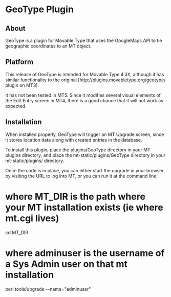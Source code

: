 # GeoType Plugin

## About
GeoType is a plugin for Movable Type that uses the GoogleMaps API to tie geographic coordinates to an MT object.

## Platform
This release of GeoType is intended for Movable Type 4.3X, although it has similar functionality to the original [http://plugins.movabletype.org/geotype/ plugin on MT3].  

It has not been tested in MT5. Since it modifies several visual elements of the Edit Entry screen in MT4, there is a good chance that it will not work as expected.

## Installation
When installed properly, GeoType will trigger an MT Upgrade screen, since it stores location data along with created entries in the database.

To install this plugin, place the
   plugins/GeoType
directory in your MT plugins directory, and place the
   mt-static/plugins/GeoType
directory in your mt-static/plugins/ directory.

Once the code is in place, you can either start the upgrade in your browser by visiting the URL to log into MT, or you can run it at the command line:
  # where MT_DIR is the path where your MT installation exists (ie where mt.cgi lives)
  cd MT_DIR 
  
  # where adminuser is the username of a Sys Admin user on that mt installation
  perl tools/upgrade --name="adminuser"

